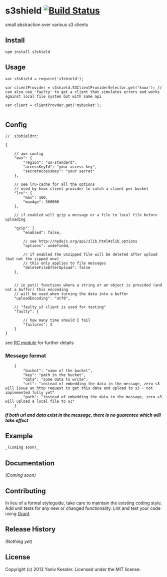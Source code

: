 # s3shield [![Build Status](https://secure.travis-ci.org/kessler/s3shield.png?branch=master)](http://travis-ci.org/kessler/s3shield)

small abstraction over various s3 clients

## Install
```
npm install s3shield
```

## Usage
```
var s3shield = require('s3shield');

var clientProvider = s3shield.S3ClientProviderSelector.get('knox'); // can also use 'faulty' to get a client that simulates errors and works against local file system but with same api

var client = clientProvder.get('mybucket');


```

## Config
```
// .s3shieldrc:

{

	// aws config
	"aws": {
		"region": "us-standard",
		"accessKeyId": "your access key",
		"secretAccessKey": "your secret"
	},

	// see lru-cache for all the options
	// used by knox client provider to catch a client per bucket
	"lru": {
		"max": 100,
		"maxAge": 360000
	},

	// if enabled will gzip a message or a file to local file before uploading

	"gzip": {
		"enabled": false,

		// see http://nodejs.org/api/zlib.html#zlib_options
		"options": undefined,

		// if enabled the unzipped file will be deleted after upload (but not the zipped one)
		// this only applies to file messages
		"deleteFileAfterUpload": false
	},


	// in put() functions where a string or an object is provided (and not a buffer) this enconding
	// will be used when turning the data into a buffer
	"uploadEncoding": "utf8",

	// "faulty s3 client is used for testing"
	"faulty": {

		// how many time should I fail
		"failures": 3
	}
}
```
see [RC module](https://github.com/dominictarr/rc) for further details

### Message format
```
	{
		"bucket": "name of the bucket",
		"key": "path in the bucket",
		"data": "some data to write",
		"url": "instead of embedding the data in the message, zero-s3 will issue an http request to get this data and upload to s3 - not implemented fully yet"
		"path": "instead of embedding the data in the message, zero-s3 will upload a local file to s3"
	}
```
***if both url and data exist in the message, there is no guarentee which will take effect***

## Example
```javascript
_(Coming soon)_
```

## Documentation
_(Coming soon)_

## Contributing
In lieu of a formal styleguide, take care to maintain the existing coding style. Add unit tests for any new or changed functionality. Lint and test your code using [Grunt](http://gruntjs.com/).

## Release History
_(Nothing yet)_

## License
Copyright (c) 2013 Yaniv Kessler. Licensed under the MIT license.
